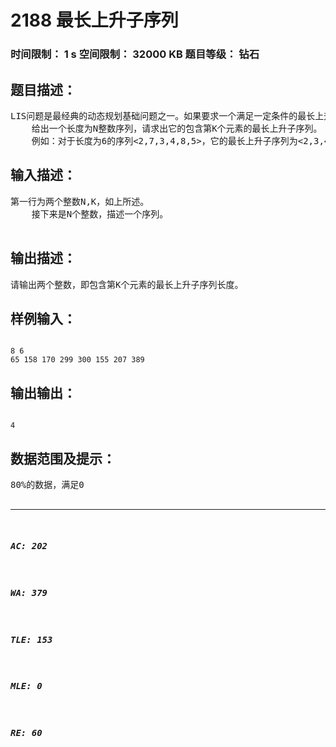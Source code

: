 # 2188 最长上升子序列   
### 时间限制： 1 s     空间限制： 32000 KB     题目等级： 钻石  
## 题目描述：  

<pre>
LIS问题是最经典的动态规划基础问题之一。如果要求一个满足一定条件的最长上升子序列，你还能解决吗？
    给出一个长度为N整数序列，请求出它的包含第K个元素的最长上升子序列。
    例如：对于长度为6的序列<2,7,3,4,8,5>，它的最长上升子序列为<2,3,4,5>，但如果限制一定要包含第2个元素，那么满足此要求的最长上升子序列就只能是<2,7,8>了。
</pre>
  
  
## 输入描述：  

<pre>
第一行为两个整数N,K，如上所述。
    接下来是N个整数，描述一个序列。
 
</pre>
  
  
## 输出描述：  

<pre>
请输出两个整数，即包含第K个元素的最长上升子序列长度。
</pre>
  
  
## 样例输入：  

<pre><code>
8 6
65 158 170 299 300 155 207 389
</code></pre>
  
  
## 输出输出：  

<pre><code>
4
</code></pre>
  
  
## 数据范围及提示：  

<pre>
80%的数据，满足0<n<=1000，0<k<=n
    100%的数据，满足0<n<=200000，0<k<=n
</pre>
  
  
***  

##### AC: 202  
##### WA: 379  
##### TLE: 153  
##### MLE: 0  
##### RE: 60  
